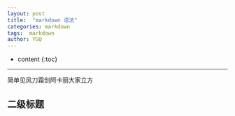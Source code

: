 ```yaml
---
layout: post
title:  "markdown 语法"
categories: markdown
tags:  markdown
author: YGQ
---
```


* content
{:toc}

--------

简单见风刀霜剑阿卡丽大家立方




## 二级标题
